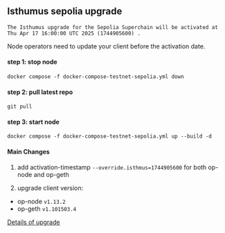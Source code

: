 ## Isthumus sepolia upgrade
```
The Isthumus upgrade for the Sepolia Superchain will be activated at Thu Apr 17 16:00:00 UTC 2025 (1744905600) .
```

Node operators need to update your client before the activation date.

#### step 1: stop node
```
docker compose -f docker-compose-testnet-sepolia.yml down
```

#### step 2: pull latest repo
```
git pull
```

#### step 3: start node
```
docker compose -f docker-compose-testnet-sepolia.yml up --build -d
```

#### Main Changes
1. add activation-timestamp `--override.isthmus=1744905600` for both op-node and op-geth

2. upgrade client version:
* op-node `v1.13.2`
* op-geth `v1.101503.4`

[Details of upgrade](https://docs.optimism.io/notices/upgrade-15)
